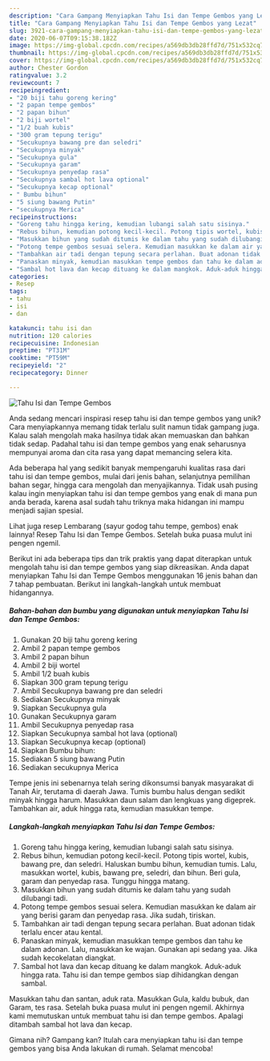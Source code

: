 ```yaml
---
description: "Cara Gampang Menyiapkan Tahu Isi dan Tempe Gembos yang Lezat"
title: "Cara Gampang Menyiapkan Tahu Isi dan Tempe Gembos yang Lezat"
slug: 3921-cara-gampang-menyiapkan-tahu-isi-dan-tempe-gembos-yang-lezat
date: 2020-06-07T09:15:38.182Z
image: https://img-global.cpcdn.com/recipes/a569db3db28ffd7d/751x532cq70/tahu-isi-dan-tempe-gembos-foto-resep-utama.jpg
thumbnail: https://img-global.cpcdn.com/recipes/a569db3db28ffd7d/751x532cq70/tahu-isi-dan-tempe-gembos-foto-resep-utama.jpg
cover: https://img-global.cpcdn.com/recipes/a569db3db28ffd7d/751x532cq70/tahu-isi-dan-tempe-gembos-foto-resep-utama.jpg
author: Chester Gordon
ratingvalue: 3.2
reviewcount: 7
recipeingredient:
- "20 biji tahu goreng kering"
- "2 papan tempe gembos"
- "2 papan bihun"
- "2 biji wortel"
- "1/2 buah kubis"
- "300 gram tepung terigu"
- "Secukupnya bawang pre dan seledri"
- "Secukupnya minyak"
- "Secukupnya gula"
- "Secukupnya garam"
- "Secukupnya penyedap rasa"
- "Secukupnya sambal hot lava optional"
- "Secukupnya kecap optional"
- " Bumbu bihun"
- "5 siung bawang Putin"
- "secukupnya Merica"
recipeinstructions:
- "Goreng tahu hingga kering, kemudian lubangi salah satu sisinya."
- "Rebus bihun, kemudian potong kecil-kecil. Potong tipis wortel, kubis, bawang pre, dan seledri. Haluskan bumbu bihun, kemudian tumis. Lalu, masukkan wortel, kubis, bawang pre, seledri, dan bihun. Beri gula, garam dan penyedap rasa. Tunggu hingga matang."
- "Masukkan bihun yang sudah ditumis ke dalam tahu yang sudah dilubangi tadi."
- "Potong tempe gembos sesuai selera. Kemudian masukkan ke dalam air yang berisi garam dan penyedap rasa. Jika sudah, tiriskan."
- "Tambahkan air tadi dengan tepung secara perlahan. Buat adonan tidak terlalu encer atau kental."
- "Panaskan minyak, kemudian masukkan tempe gembos dan tahu ke dalam adonan. Lalu, masukkan ke wajan. Gunakan api sedang yaa. Jika sudah kecokelatan diangkat."
- "Sambal hot lava dan kecap dituang ke dalam mangkok. Aduk-aduk hingga rata. Tahu isi dan tempe gembos siap dihidangkan dengan sambal."
categories:
- Resep
tags:
- tahu
- isi
- dan

katakunci: tahu isi dan 
nutrition: 120 calories
recipecuisine: Indonesian
preptime: "PT31M"
cooktime: "PT59M"
recipeyield: "2"
recipecategory: Dinner

---
```



![Tahu Isi dan Tempe Gembos](https://img-global.cpcdn.com/recipes/a569db3db28ffd7d/751x532cq70/tahu-isi-dan-tempe-gembos-foto-resep-utama.jpg)

Anda sedang mencari inspirasi resep tahu isi dan tempe gembos yang unik? Cara menyiapkannya memang tidak terlalu sulit namun tidak gampang juga. Kalau salah mengolah maka hasilnya tidak akan memuaskan dan bahkan tidak sedap. Padahal tahu isi dan tempe gembos yang enak seharusnya mempunyai aroma dan cita rasa yang dapat memancing selera kita.

Ada beberapa hal yang sedikit banyak mempengaruhi kualitas rasa dari tahu isi dan tempe gembos, mulai dari jenis bahan, selanjutnya pemilihan bahan segar, hingga cara mengolah dan menyajikannya. Tidak usah pusing kalau ingin menyiapkan tahu isi dan tempe gembos yang enak di mana pun anda berada, karena asal sudah tahu triknya maka hidangan ini mampu menjadi sajian spesial.

Lihat juga resep Lembarang (sayur godog tahu tempe, gembos) enak lainnya! Resep Tahu Isi dan Tempe Gembos. Setelah buka puasa mulut ini pengen ngemil.


Berikut ini ada beberapa tips dan trik praktis yang dapat diterapkan untuk mengolah tahu isi dan tempe gembos yang siap dikreasikan. Anda dapat menyiapkan Tahu Isi dan Tempe Gembos menggunakan 16 jenis bahan dan 7 tahap pembuatan. Berikut ini langkah-langkah untuk membuat hidangannya.

<!--inarticleads1-->

##### Bahan-bahan dan bumbu yang digunakan untuk menyiapkan Tahu Isi dan Tempe Gembos:

1. Gunakan 20 biji tahu goreng kering
1. Ambil 2 papan tempe gembos
1. Ambil 2 papan bihun
1. Ambil 2 biji wortel
1. Ambil 1/2 buah kubis
1. Siapkan 300 gram tepung terigu
1. Ambil Secukupnya bawang pre dan seledri
1. Sediakan Secukupnya minyak
1. Siapkan Secukupnya gula
1. Gunakan Secukupnya garam
1. Ambil Secukupnya penyedap rasa
1. Siapkan Secukupnya sambal hot lava (optional)
1. Siapkan Secukupnya kecap (optional)
1. Siapkan  Bumbu bihun:
1. Sediakan 5 siung bawang Putin
1. Sediakan secukupnya Merica


Tempe jenis ini sebenarnya telah sering dikonsumsi banyak masyarakat di Tanah Air, terutama di daerah Jawa. Tumis bumbu halus dengan sedikit minyak hingga harum. Masukkan daun salam dan lengkuas yang digeprek. Tambahkan air, aduk hingga rata, kemudian masukkan tempe. 

<!--inarticleads2-->

##### Langkah-langkah menyiapkan Tahu Isi dan Tempe Gembos:

1. Goreng tahu hingga kering, kemudian lubangi salah satu sisinya.
1. Rebus bihun, kemudian potong kecil-kecil. Potong tipis wortel, kubis, bawang pre, dan seledri. Haluskan bumbu bihun, kemudian tumis. Lalu, masukkan wortel, kubis, bawang pre, seledri, dan bihun. Beri gula, garam dan penyedap rasa. Tunggu hingga matang.
1. Masukkan bihun yang sudah ditumis ke dalam tahu yang sudah dilubangi tadi.
1. Potong tempe gembos sesuai selera. Kemudian masukkan ke dalam air yang berisi garam dan penyedap rasa. Jika sudah, tiriskan.
1. Tambahkan air tadi dengan tepung secara perlahan. Buat adonan tidak terlalu encer atau kental.
1. Panaskan minyak, kemudian masukkan tempe gembos dan tahu ke dalam adonan. Lalu, masukkan ke wajan. Gunakan api sedang yaa. Jika sudah kecokelatan diangkat.
1. Sambal hot lava dan kecap dituang ke dalam mangkok. Aduk-aduk hingga rata. Tahu isi dan tempe gembos siap dihidangkan dengan sambal.


Masukkan tahu dan santan, aduk rata. Masukkan Gula, kaldu bubuk, dan Garam, tes rasa. Setelah buka puasa mulut ini pengen ngemil. Akhirnya kami memutuskan untuk membuat tahu isi dan tempe gembos. Apalagi ditambah sambal hot lava dan kecap. 

Gimana nih? Gampang kan? Itulah cara menyiapkan tahu isi dan tempe gembos yang bisa Anda lakukan di rumah. Selamat mencoba!
